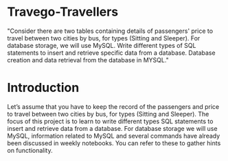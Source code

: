 # Travego-Travellers
"Consider there are two tables containing details of passengers' price to travel between two cities by bus, for types (Sitting and Sleeper). For database storage, we will use MySQL. Write different types of SQL statements to insert and retrieve specific data from a database. Database creation and data retrieval from the database in MYSQL."
# Introduction
Let’s assume that you have to keep the record of the passengers and price to travel between two cities by bus,
for types (Sitting and Sleeper).
The focus of this project is to learn to write different types SQL statements to insert and retrieve data from a
database. For database storage we will use MySQL, information related to MySQL and several commands
have already been discussed in weekly notebooks. You can refer to these to gather hints on functionality.
